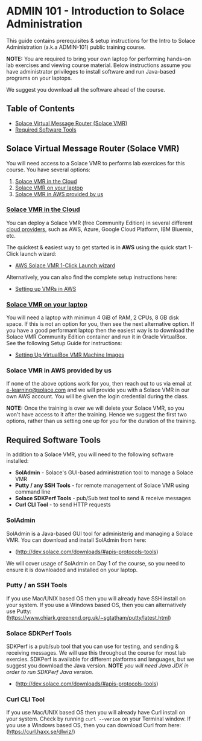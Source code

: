 # ADMIN 101 - Introduction to Solace Administration

This guide contains prerequisites &amp; setup instructions for the Intro to Solace Administration (a.k.a ADMIN-101) public training course.

**NOTE:** You are required to bring your own laptop for performing hands-on lab exercises and viewing course material. Below instructions assume you have administrator privileges to install software and run Java-based programs on your laptops.

We suggest you download all the software ahead of the course.

## Table of Contents

* [Solace Virtual Message Router (Solace VMR)](#Solace-Virtual-Message-Router-(Solace-VMR))
* [Required Software Tools](#Required-Software-Tools)

## Solace Virtual Message Router (Solace VMR)

You will need access to a Solace VMR to performs lab exercices for this course. You have several options:

1. [Solace VMR in the Cloud](#Solace-VMR-in-the-Cloud)
2. [Solace VMR on your laptop](#Solace-VMR-on-your-laptop)
3. [Solace VMR in AWS provided by us](#Solace-VMR-in-AWS-provided-by-us)

### [Solace VMR in the Cloud](#Solace-VMR-in-the-Cloud)

You can deploy a Solace VMR (free Community Edition) in several different [cloud providers](http://dev.solace.com/get-started/start-up-solace-messaging/), such as AWS, Azure, Google Cloud Platform, IBM Bluemix, etc.  

The quickest & easiest way to get started is in **AWS** using the quick start 1-Click launch wizard:

* [AWS Solace VMR 1-Click Launch wizard](https://aws.amazon.com/marketplace/pp/B077GRGL8Q)

Alternatively, you can also find the complete setup instructions here:

* [Setting up VMRs in AWS](https://docs.solace.com/Solace-VMR-Set-Up/Starting-VMRs-for-the-First-Time/Setting-Up-VMRs-in-AWS.htm)

### [Solace VMR on your laptop](#Solace-VMR-on-your-laptop)

You will need a laptop with minimun 4 GiB of RAM, 2 CPUs, 8 GB disk space. If this is not an option for you, then see the next alternative option. If you have a good performant laptop then the easiest way is to download the Solace VMR Community Edition container and run it in Oracle VirtualBox. See the following Setup Guide for instructions:

* [Setting Up VirtualBox VMR Machine Images](http://dev.solace.com/get-started/start-up-solace-messaging/)

### Solace VMR in AWS provided by us

If none of the above options work for you, then reach out to us via email at [e-learning@solace.com](mailto:e-learning@solace.com) and we will provide you with a Solace VMR in our own AWS account. You will be given the login credential during the class.

**NOTE:** Once the training is over we will delete your Solace VMR, so you won't have access to it after the training. Hence we suggest the first two options, rather than us setting one up for you for the duration of the training.

## Required Software Tools

In addition to a Solace VMR, you will need to the following software installed:

* **SolAdmin** - Solace's GUI-based administration tool to manage a Solace VMR
* **Putty / any SSH Tools** - for remote management of Solace VMR using command line
* **Solace SDKPerf Tools** - pub/Sub test tool to send & receive messages
* **Curl CLI Tool** - to send HTTP requests

### SolAdmin

SolAdmin is a Java-based GUI tool for administerig and managing a Solace VMR. You can download and install SolAdmin from here:

* (http://dev.solace.com/downloads/#apis-protocols-tools)

We will cover usage of SolAdmin on Day 1 of the course, so you need to ensure it is downloaded and installed on your laptop.

### Putty / an SSH Tools

If you use Mac/UNIX based OS then you will already have SSH install on your system. If you use a Windows based OS, then you can alternatively use Putty: (https://www.chiark.greenend.org.uk/~sgtatham/putty/latest.html)

### Solace SDKPerf Tools

SDKPerf is a pub/sub tool that you can use for testing, and sending & receiving messages. We will use this throughout the course for most lab exercies. SDKPerf is available for different platforms and languages, but we suggest you download the Java version. **NOTE** *you will need Java JDK in order to run SDKPerf Java version.*

* (http://dev.solace.com/downloads/#apis-protocols-tools)

### Curl CLI Tool

If you use Mac/UNIX based OS then you will already have Curl install on your system. Check by running `curl --verion` on your Terminal window. If you use a Windows based OS, then you can download Curl from here: (https://curl.haxx.se/dlwiz/)




